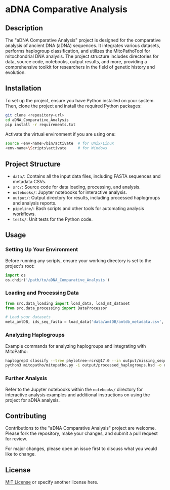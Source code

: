 
# aDNA Comparative Analysis

## Description
The "aDNA Comparative Analysis" project is designed for the comparative analysis of ancient DNA (aDNA) sequences. It integrates various datasets, performs haplogroup classification, and utilizes the MitoPathoTool for mitochondrial DNA analysis. The project structure includes directories for data, source code, notebooks, output results, and more, providing a comprehensive toolkit for researchers in the field of genetic history and evolution.

## Installation

To set up the project, ensure you have Python installed on your system. Then, clone the project and install the required Python packages:

```bash
git clone <repository-url>
cd aDNA_Comparative_Analysis
pip install -r requirements.txt
```

Activate the virtual environment if you are using one:

```bash
source <env-name>/bin/activate  # for Unix/Linux
<env-name>\Scripts\activate     # for Windows
```

## Project Structure

- `data/`: Contains all the input data files, including FASTA sequences and metadata CSVs.
- `src/`: Source code for data loading, processing, and analysis.
- `notebooks/`: Jupyter notebooks for interactive analysis.
- `output/`: Output directory for results, including processed haplogroups and analysis reports.
- `pipeline/`: Bash scripts and other tools for automating analysis workflows.
- `tests/`: Unit tests for the Python code.

## Usage

### Setting Up Your Environment

Before running any scripts, ensure your working directory is set to the project's root:

```python
import os
os.chdir('/path/to/aDNA_Comparative_Analysis')
```

### Loading and Processing Data

```python
from src.data_loading import load_data, load_mt_dataset
from src.data_processing import DataProcessor

# Load your datasets
meta_amtDB, ids_seq_fasta = load_data('data/amtDB/amtdb_metadata.csv', 'data/amtDB/amtdb_1621-samples_7f_a0pkh.fasta')
```

### Analyzing Haplogroups

Example commands for analyzing haplogroups and integrating with MitoPatho:

```bash
haplogrep3 classify --tree phylotree-rcrs@17.0 --in output/missing_sequences_AmtDB.fasta --out output/analysis_result.hsd --extend-report
python3 mitopatho/mitopatho.py -i output/processed_haplogroups.hsd -o output/mitopatho_output.txt
```

### Further Analysis

Refer to the Jupyter notebooks within the `notebooks/` directory for interactive analysis examples and additional instructions on using the project for aDNA analysis.

## Contributing

Contributions to the "aDNA Comparative Analysis" project are welcome. Please fork the repository, make your changes, and submit a pull request for review.

For major changes, please open an issue first to discuss what you would like to change.

## License

[MIT License](LICENSE.md) or specify another license here.
